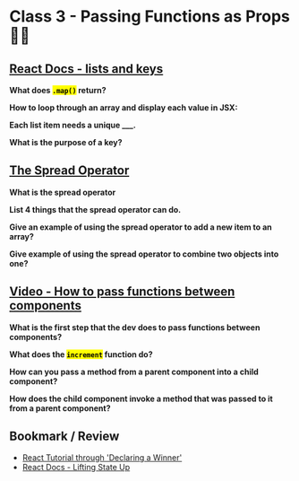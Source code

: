 # Class 3 - Passing Functions as Props 😶‍🌫️

## [React Docs - lists and keys](https://reactjs.org/docs/lists-and-keys.html)

**What does <mark>`.map()`</mark> return?**

**How to loop through an array and display each value in JSX:**

**Each list item needs a unique ___.**

**What is the purpose of a key?**

## [The Spread Operator](https://medium.com/coding-at-dawn/how-to-use-the-spread-operator-in-javascript-b9e4a8b06fab)

**What is the spread operator**

**List 4 things that the spread operator can do.**

**Give an example of using the spread operator to add a new item to an array?**

**Give example of using the spread operator to combine two objects into one?**

## [Video - How to pass functions between components](https://www.youtube.com/watch?v=c05OL7XbwXU)

**What is the first step that the dev does to pass functions between components?**

**What does the <mark>`increment`</mark> function do?**

**How can you pass a method from a parent component into a child component?**

**How does the child component invoke a method that was passed to it from a parent component?**

## Bookmark / Review

- [React Tutorial through 'Declaring a Winner'](https://reactjs.org/tutorial/tutorial.html)
- [React Docs - Lifting State Up](https://reactjs.org/docs/lifting-state-up.html)